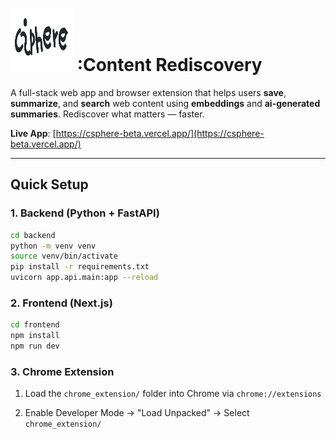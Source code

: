 <h1> <img src="https://github.com/angvit/Content-Rediscovery-Platform/blob/main/frontend/public/cspherelogo2.png?raw=true" alt="logo" width="100" height="100"/> :Content Rediscovery</h1>




A full-stack web app and browser extension that helps users **save**, **summarize**, and **search** web content using **embeddings** and **ai-generated summaries**. Rediscover what matters — faster.

**Live App**: [https://csphere-beta.vercel.app/](https://csphere-beta.vercel.app/)

---

## Quick Setup

### 1. Backend (Python + FastAPI)

```bash
cd backend
python -m venv venv
source venv/bin/activate
pip install -r requirements.txt
uvicorn app.api.main:app --reload
```

### 2. Frontend (Next.js)

```bash
cd frontend
npm install
npm run dev
```

### 3. Chrome Extension

1. Load the `chrome_extension/` folder into Chrome via `chrome://extensions`

2. Enable Developer Mode -> "Load Unpacked" -> Select `chrome_extension/`
